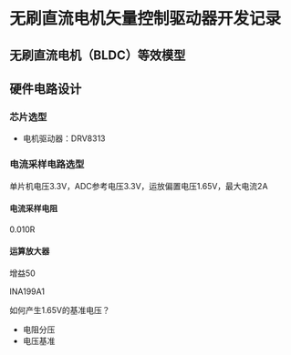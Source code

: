 # 无刷直流电机矢量控制驱动器开发记录

## 无刷直流电机（BLDC）等效模型

## 硬件电路设计

### 芯片选型

- 电机驱动器：DRV8313

### 电流采样电路选型

单片机电压3.3V，ADC参考电压3.3V，运放偏置电压1.65V，最大电流2A

#### 电流采样电阻

0.010R

#### 运算放大器

增益50

INA199A1

如何产生1.65V的基准电压？

- 电阻分压
- 电压基准
